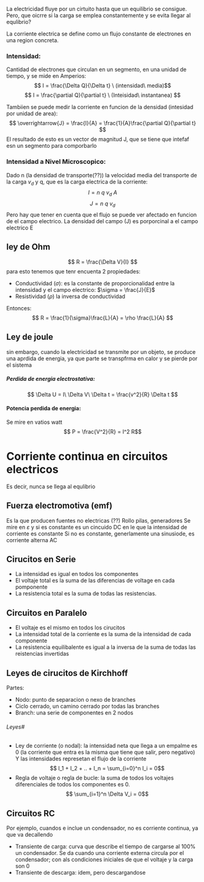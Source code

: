La electricidad fluye por un cirtuito hasta que un equilibrio se consigue.
Pero, que oicrre si la carga se emplea constantemente y se evita llegar al equlibrio?

La corriente electrica se define como un flujo constante de electrones en una region concreta.

### Intensidad:
Cantidad de electrones que circulan en un segmento, en una unidad de tiempo, y se mide en Amperios:
$$ I = \frac{\Delta Q}{\Delta t} \ (intensidad\ media)$$
$$ I = \frac{\partial Q}{\partial t} \ (Inteisidad\ instantanea) $$

Tambiien se puede medir la corriente en funcion de la densidad (intesidad por unidad de area):
$$ \overrightarrow{J} = \frac{I}{A} = \frac{1}{A}\frac{\partial Q}{\partial t} $$
El resultado de esto es un vector de magnitud J, que se tiene que intefaf esn un segmento para comporbarlo

### Intensidad a Nivel Microscopico:
Dado n (la densidad de transporte(??)) la velocidad media del transporte de la carga $v_d$ y q, que es la carga electrica de la corriente:
$$ I = n \ q \ v_d \ A $$
$$ J = n\ q \ v_d $$
Pero hay que tener en cuenta que el flujo se puede ver afectado en funcion de el campo electrico.
La densidad del campo (J) es porporcinal a el campo electrico E

## ley de Ohm
$$ R = \frac{\Delta V}{I} $$
para esto tenemos que tenr encuenta 2 propiedades:
- Conductividad ($\sigma$): es la constante de proporcionalidad entre la intensidad y el campo electrico: $\sigma = \frac{J}{E}$ 
- Resistividad ($\rho$) la inversa de conductividad

Entonces: 
 $$ R = \frac{1}{\sigma}\frac{L}{A} = \rho \frac{L}{A} $$
## Ley de joule
sin embargo, cuando la electricidad se transmite por un objeto, se produce una aprdida de energia, ya que parte se transpfrma en calor y se pierde por el sistema
##### Perdida de energia  electrostativa:
$$ \Delta U = I\ \Delta V\ \Delta t = \frac{v^2}{R} \Delta t $$
#### Potencia perdida de energia:
Se mire en vatios watt
$$ P = \frac{V^2}{R} =  I^2 R$$


# Corriente continua en circuitos electricos
Es decir, nunca se llega al equlibrio
## Fuerza electromotiva (emf)
Es la que producen fuentes no electricas (??)
Rollo pilas, generadores
Se mire en $\varepsilon$ y si es constante es un cincuido DC en le que la intensidad de corriente es constante
Si no es constante, generlamente una sinusiode, es corriente alterna AC


## Cirucitos en Serie
- La intensidad es igual en todos los componentes
- El voltaje total es la suma de las diferencias de voltage en cada pomponente
- La resistencia total es la suma de todas las resistencias.

## Circuitos en Paralelo
- El voltaje es el mismo en todos los cirucitos
- La intensidad total de la corriente es la suma de la intensidad de cada componente
- La resistencia equilibalente es igual a la inversa de la suma de todas las reistencias invertidas

## Leyes de cirucitos de Kirchhoff
Partes:
 - Nodo: punto de separacion o nexo de branches
 - Ciclo cerrado, un camino cerrado por todas las branches
 - Branch: una serie de componentes en 2 nodos
###### Leyes#
- Ley de corriente  (o nodal): la intensidad neta que llega a un empalme es 0 (la corriente que entra es la misma que tiene que salir, pero negativo) Y las intensidades represetan el flujo de la corriente
$$ I_1 + I_2 + .. + I_n = \sum_{i=0}^n I_i = 0$$
- Regla de voltaje o regla de bucle: la suma de todos los voltajes diferenciales de todos los componentes es 0.
$$ \sum_{i=1}^n \Delta V_i = 0$$

## Circuitos RC
Por ejemplo, cuandos e inclue un condensador, no es corriente continua, ya que va decallendo
- Transiente de carga: curva que describe el tiempo de cargarse al 100% un condensador. Se da cuando una corriente externa circula por el condensador; con als condiciones iniciales de que el voltaje y la carga son 0
- Transiente de descarga: idem, pero descargandose